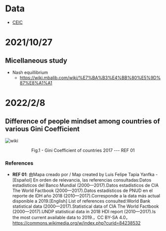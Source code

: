 # Data
- [CEIC](https://www.ceicdata.com/zh-hans/country/china)

# 2021/10/27
## Micellaneous study
- Nash equillibrium
  - https://wiki.mbalib.com/wiki/%E7%BA%B3%E4%BB%80%E5%9D%87%E8%A1%A1

# 2022/2/8
## Difference of people mindset among countries of various Gini Coefficient
![wiki](https://upload.wikimedia.org/wikipedia/commons/c/cc/2017%2C_Coeficiente_de_Gini%2C_Mapa_del_mundo.svg)

<p align = "center">
Fig.1 - Gini Coefficient of countries 2017 --- REF 01
</p>

### References
- **REF 01**: 由Mapa creado por / Map created by Luis Felipe Tapia Yanfka - [Español] En orden de relevancia, las referencias consultadas:Datos estadísticos del Banco Mundial (2000—2017).Datos estadísticos de CIA The World Factbook (2000—2017).Datos estadísticos de PNUD en el reporte de IDH año 2018 (2010—2017).Corresponde a la data más actual disponible a 2019.[English] List of references consulted:World Bank statistical data (2000—2017).Statistical data of CIA The World Factbook (2000—2017).UNDP statistical data in 2018 HDI report (2010—2017).Is the most current available data to 2019.，CC BY-SA 4.0，https://commons.wikimedia.org/w/index.php?curid=84238532